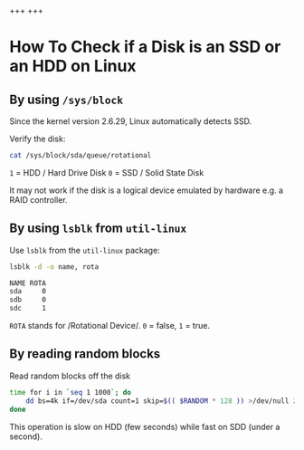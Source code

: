 +++
+++

# How To Check if a Disk is an SSD or an HDD on Linux

## By using `/sys/block`

Since the kernel version 2.6.29, Linux automatically detects SSD.

Verify the disk:

```bash
cat /sys/block/sda/queue/rotational
```

`1` = HDD / Hard Drive Disk
`0` = SSD / Solid State Disk


It may not work if the disk is a logical device emulated by hardware e.g. a RAID controller.

## By using `lsblk` from `util-linux`

Use `lsblk` from the `util-linux` package:

```bash
lsblk -d -o name, rota
```

```bash
NAME ROTA
sda     0
sdb     0
sdc     1
```

`ROTA` stands for /Rotational Device/. `0` = false, `1` = true.

## By reading random blocks

Read random blocks off the disk

```bash
time for i in `seq 1 1000`; do
    dd bs=4k if=/dev/sda count=1 skip=$(( $RANDOM * 128 )) >/dev/null 2>&1;
done
```

This operation is slow on HDD (few seconds) while fast on SDD (under a second).

